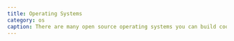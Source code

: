 ```yaml
---
title: Operating Systems
category: os
caption: There are many open source operating systems you can build cool things with
---
```

